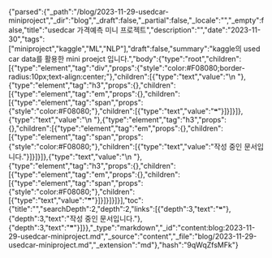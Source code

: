{"parsed":{"_path":"/blog/2023-11-29-usedcar-miniproject","_dir":"blog","_draft":false,"_partial":false,"_locale":"","_empty":false,"title":"usedcar 가격예측 미니 프로젝트","description":"","date":"2023-11-30","tags":["miniproject","kaggle","ML","NLP"],"draft":false,"summary":"kaggle의 used car data를 활용한 mini proejct 입니다.","body":{"type":"root","children":[{"type":"element","tag":"div","props":{"style":"color:#F08080;border-radius:10px;text-align:center;"},"children":[{"type":"text","value":"\n    "},{"type":"element","tag":"h3","props":{},"children":[{"type":"element","tag":"em","props":{},"children":[{"type":"element","tag":"span","props":{"style":"color:#F08080;"},"children":[{"type":"text","value":"❝"}]}]}]},{"type":"text","value":"\n    "},{"type":"element","tag":"h3","props":{},"children":[{"type":"element","tag":"em","props":{},"children":[{"type":"element","tag":"span","props":{"style":"color:#F08080;"},"children":[{"type":"text","value":"작성 중인 문서입니다."}]}]}]},{"type":"text","value":"\n    "},{"type":"element","tag":"h3","props":{},"children":[{"type":"element","tag":"em","props":{},"children":[{"type":"element","tag":"span","props":{"style":"color:#F08080;"},"children":[{"type":"text","value":"❞"}]}]}]}]}],"toc":{"title":"","searchDepth":2,"depth":2,"links":[{"depth":3,"text":"❝"},{"depth":3,"text":"작성 중인 문서입니다."},{"depth":3,"text":"❞"}]}},"_type":"markdown","_id":"content:blog:2023-11-29-usedcar-miniproject.md","_source":"content","_file":"blog/2023-11-29-usedcar-miniproject.md","_extension":"md"},"hash":"9qWqZfsMFk"}